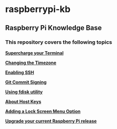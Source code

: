 # raspberrypi-kb

## Raspberry Pi Knowledge Base

### This repository covers the following topics

**[Supercharge your Terminal](https://github.com/piwesajopo/raspberrypi-kb/blob/main/SuperchargeTerminal.md)**

**[Changing the Timezone](https://github.com/piwesajopo/raspberrypi-kb/blob/main/ChangeTimezone.md)**

**[Enabling SSH](https://github.com/piwesajopo/raspberrypi-kb/blob/main/EnablingSSH.md)**

**[Git Commit Signing](https://github.com/piwesajopo/raspberrypi-kb/blob/main/GitSigning.md)**

**[Using fdisk utility](https://github.com/piwesajopo/raspberrypi-kb/blob/main/Using-fdisk.md)**

**[About Host Keys](https://github.com/piwesajopo/raspberrypi-kb/blob/main/host-keys.md)**

**[Adding a Lock Screen Menu Option](https://github.com/piwesajopo/raspberrypi-kb/blob/main/AddLockMenu.md)**

**[Upgrade your current Raspberry Pi release](https://github.com/piwesajopo/raspberrypi-kb/blob/main/Upgrade.md)**
